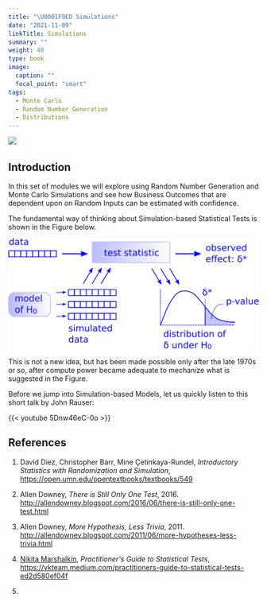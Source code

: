 ```yaml
---
title: "\U0001F9ED Simulations"
date: "2021-11-09"
linkTitle: Simulations
summary: ""
weight: 40
type: book
image:
  caption: ""
  focal_point: "smart"
tags: 
  - Monte Carlo
  - Random Number Generation
  - Distributions
---
```


![](featured.jpg)

## Introduction

In this set of modules we will explore using Random Number Generation and Monte Carlo Simulations and see how Business Outcomes that are dependent upon on Random Inputs can be estimated with confidence. 

The fundamental way of thinking about Simulation-based Statistical Tests is shown in the Figure below. 

![](One-Test.png)

This is not a new idea, but has been made possible only after the late 1970s or so, after compute power became adequate to mechanize what is suggested in the Figure. 

Before we jump into Simulation-based Models, let us quickly listen to this short talk by John Rauser:

{{< youtube 5Dnw46eC-0o >}}

## References

1. David Diez, Christopher Barr, Mine Çetinkaya-Rundel, *Introductory Statistics with Randomization and Simulation*, <https://open.umn.edu/opentextbooks/textbooks/549>

1. Allen Downey, *There is Still Only One Test*, 2016. <http://allendowney.blogspot.com/2016/06/there-is-still-only-one-test.html>

1. Allen Downey, *More Hypothesis, Less Trivia*, 2011. <http://allendowney.blogspot.com/2011/06/more-hypotheses-less-trivia.html>

1. [Nikita Marshalkin](https://github.com/marnikitta), *Practitioner's Guide to Statistical Tests*, <https://vkteam.medium.com/practitioners-guide-to-statistical-tests-ed2d580ef04f>

1. 
